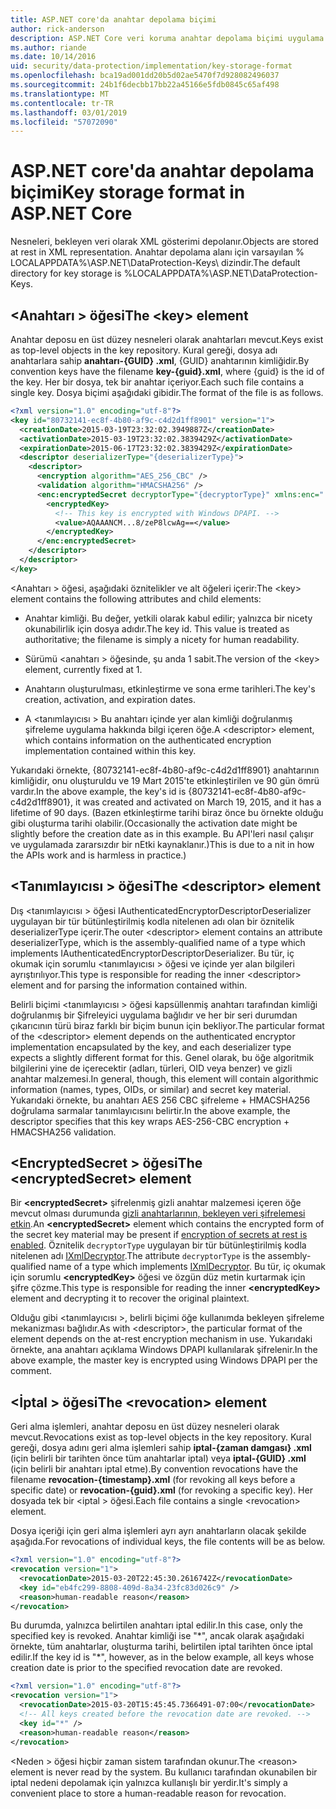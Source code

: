 ```yaml
---
title: ASP.NET core'da anahtar depolama biçimi
author: rick-anderson
description: ASP.NET Core veri koruma anahtar depolama biçimi uygulama ayrıntılarını öğrenin.
ms.author: riande
ms.date: 10/14/2016
uid: security/data-protection/implementation/key-storage-format
ms.openlocfilehash: bca19ad001dd20b5d02ae5470f7d928082496037
ms.sourcegitcommit: 24b1f6decbb17bb22a45166e5fdb0845c65af498
ms.translationtype: MT
ms.contentlocale: tr-TR
ms.lasthandoff: 03/01/2019
ms.locfileid: "57072090"
---
```

# <a name="key-storage-format-in-aspnet-core"></a><span data-ttu-id="968b2-103">ASP.NET core'da anahtar depolama biçimi</span><span class="sxs-lookup"><span data-stu-id="968b2-103">Key storage format in ASP.NET Core</span></span>

<a name="data-protection-implementation-key-storage-format"></a>

<span data-ttu-id="968b2-104">Nesneleri, bekleyen veri olarak XML gösterimi depolanır.</span><span class="sxs-lookup"><span data-stu-id="968b2-104">Objects are stored at rest in XML representation.</span></span> <span data-ttu-id="968b2-105">Anahtar depolama alanı için varsayılan % LOCALAPPDATA%\ASP.NET\DataProtection-Keys\ dizindir.</span><span class="sxs-lookup"><span data-stu-id="968b2-105">The default directory for key storage is %LOCALAPPDATA%\ASP.NET\DataProtection-Keys\.</span></span>

## <a name="the-key-element"></a><span data-ttu-id="968b2-106">\<Anahtarı > öğesi</span><span class="sxs-lookup"><span data-stu-id="968b2-106">The \<key> element</span></span>

<span data-ttu-id="968b2-107">Anahtar deposu en üst düzey nesneleri olarak anahtarları mevcut.</span><span class="sxs-lookup"><span data-stu-id="968b2-107">Keys exist as top-level objects in the key repository.</span></span> <span data-ttu-id="968b2-108">Kural gereği, dosya adı anahtarlara sahip **anahtarı-{GUID} .xml**, {GUID} anahtarının kimliğidir.</span><span class="sxs-lookup"><span data-stu-id="968b2-108">By convention keys have the filename **key-{guid}.xml**, where {guid} is the id of the key.</span></span> <span data-ttu-id="968b2-109">Her bir dosya, tek bir anahtar içeriyor.</span><span class="sxs-lookup"><span data-stu-id="968b2-109">Each such file contains a single key.</span></span> <span data-ttu-id="968b2-110">Dosya biçimi aşağıdaki gibidir.</span><span class="sxs-lookup"><span data-stu-id="968b2-110">The format of the file is as follows.</span></span>

```xml
<?xml version="1.0" encoding="utf-8"?>
<key id="80732141-ec8f-4b80-af9c-c4d2d1ff8901" version="1">
  <creationDate>2015-03-19T23:32:02.3949887Z</creationDate>
  <activationDate>2015-03-19T23:32:02.3839429Z</activationDate>
  <expirationDate>2015-06-17T23:32:02.3839429Z</expirationDate>
  <descriptor deserializerType="{deserializerType}">
    <descriptor>
      <encryption algorithm="AES_256_CBC" />
      <validation algorithm="HMACSHA256" />
      <enc:encryptedSecret decryptorType="{decryptorType}" xmlns:enc="...">
        <encryptedKey>
          <!-- This key is encrypted with Windows DPAPI. -->
          <value>AQAAANCM...8/zeP8lcwAg==</value>
        </encryptedKey>
      </enc:encryptedSecret>
    </descriptor>
  </descriptor>
</key>
```

<span data-ttu-id="968b2-111">\<Anahtarı > öğesi, aşağıdaki öznitelikler ve alt öğeleri içerir:</span><span class="sxs-lookup"><span data-stu-id="968b2-111">The \<key> element contains the following attributes and child elements:</span></span>

* <span data-ttu-id="968b2-112">Anahtar kimliği. Bu değer, yetkili olarak kabul edilir; yalnızca bir nicety okunabilirlik için dosya adıdır.</span><span class="sxs-lookup"><span data-stu-id="968b2-112">The key id. This value is treated as authoritative; the filename is simply a nicety for human readability.</span></span>

* <span data-ttu-id="968b2-113">Sürümü \<anahtarı > öğesinde, şu anda 1 sabit.</span><span class="sxs-lookup"><span data-stu-id="968b2-113">The version of the \<key> element, currently fixed at 1.</span></span>

* <span data-ttu-id="968b2-114">Anahtarın oluşturulması, etkinleştirme ve sona erme tarihleri.</span><span class="sxs-lookup"><span data-stu-id="968b2-114">The key's creation, activation, and expiration dates.</span></span>

* <span data-ttu-id="968b2-115">A \<tanımlayıcısı > Bu anahtarı içinde yer alan kimliği doğrulanmış şifreleme uygulama hakkında bilgi içeren öğe.</span><span class="sxs-lookup"><span data-stu-id="968b2-115">A \<descriptor> element, which contains information on the authenticated encryption implementation contained within this key.</span></span>

<span data-ttu-id="968b2-116">Yukarıdaki örnekte, {80732141-ec8f-4b80-af9c-c4d2d1ff8901} anahtarının kimliğidir, onu oluşturuldu ve 19 Mart 2015'te etkinleştirilen ve 90 gün ömrü vardır.</span><span class="sxs-lookup"><span data-stu-id="968b2-116">In the above example, the key's id is {80732141-ec8f-4b80-af9c-c4d2d1ff8901}, it was created and activated on March 19, 2015, and it has a lifetime of 90 days.</span></span> <span data-ttu-id="968b2-117">(Bazen etkinleştirme tarihi biraz önce bu örnekte olduğu gibi oluşturma tarihi olabilir.</span><span class="sxs-lookup"><span data-stu-id="968b2-117">(Occasionally the activation date might be slightly before the creation date as in this example.</span></span> <span data-ttu-id="968b2-118">Bu API'leri nasıl çalışır ve uygulamada zararsızdır bir nEtki kaynaklanır.)</span><span class="sxs-lookup"><span data-stu-id="968b2-118">This is due to a nit in how the APIs work and is harmless in practice.)</span></span>

## <a name="the-descriptor-element"></a><span data-ttu-id="968b2-119">\<Tanımlayıcısı > öğesi</span><span class="sxs-lookup"><span data-stu-id="968b2-119">The \<descriptor> element</span></span>

<span data-ttu-id="968b2-120">Dış \<tanımlayıcısı > öğesi IAuthenticatedEncryptorDescriptorDeserializer uygulayan bir tür bütünleştirilmiş kodla nitelenen adı olan bir öznitelik deserializerType içerir.</span><span class="sxs-lookup"><span data-stu-id="968b2-120">The outer \<descriptor> element contains an attribute deserializerType, which is the assembly-qualified name of a type which implements IAuthenticatedEncryptorDescriptorDeserializer.</span></span> <span data-ttu-id="968b2-121">Bu tür, iç okumak için sorumlu \<tanımlayıcısı > öğesi ve içinde yer alan bilgileri ayrıştırılıyor.</span><span class="sxs-lookup"><span data-stu-id="968b2-121">This type is responsible for reading the inner \<descriptor> element and for parsing the information contained within.</span></span>

<span data-ttu-id="968b2-122">Belirli biçimi \<tanımlayıcısı > öğesi kapsüllenmiş anahtarı tarafından kimliği doğrulanmış bir Şifreleyici uygulama bağlıdır ve her bir seri durumdan çıkarıcının türü biraz farklı bir biçim bunun için bekliyor.</span><span class="sxs-lookup"><span data-stu-id="968b2-122">The particular format of the \<descriptor> element depends on the authenticated encryptor implementation encapsulated by the key, and each deserializer type expects a slightly different format for this.</span></span> <span data-ttu-id="968b2-123">Genel olarak, bu öğe algoritmik bilgilerini yine de içerecektir (adları, türleri, OID veya benzer) ve gizli anahtar malzemesi.</span><span class="sxs-lookup"><span data-stu-id="968b2-123">In general, though, this element will contain algorithmic information (names, types, OIDs, or similar) and secret key material.</span></span> <span data-ttu-id="968b2-124">Yukarıdaki örnekte, bu anahtarı AES 256 CBC şifreleme + HMACSHA256 doğrulama sarmalar tanımlayıcısını belirtir.</span><span class="sxs-lookup"><span data-stu-id="968b2-124">In the above example, the descriptor specifies that this key wraps AES-256-CBC encryption + HMACSHA256 validation.</span></span>

## <a name="the-encryptedsecret-element"></a><span data-ttu-id="968b2-125">\<EncryptedSecret > öğesi</span><span class="sxs-lookup"><span data-stu-id="968b2-125">The \<encryptedSecret> element</span></span>

<span data-ttu-id="968b2-126">Bir **&lt;encryptedSecret&gt;** şifrelenmiş gizli anahtar malzemesi içeren öğe mevcut olması durumunda [gizli anahtarlarının, bekleyen veri şifrelemesi etkin](xref:security/data-protection/implementation/key-encryption-at-rest).</span><span class="sxs-lookup"><span data-stu-id="968b2-126">An **&lt;encryptedSecret&gt;** element which contains the encrypted form of the secret key material may be present if [encryption of secrets at rest is enabled](xref:security/data-protection/implementation/key-encryption-at-rest).</span></span> <span data-ttu-id="968b2-127">Öznitelik `decryptorType` uygulayan bir tür bütünleştirilmiş kodla nitelenen adı [IXmlDecryptor](/dotnet/api/microsoft.aspnetcore.dataprotection.xmlencryption.ixmldecryptor).</span><span class="sxs-lookup"><span data-stu-id="968b2-127">The attribute `decryptorType` is the assembly-qualified name of a type which implements [IXmlDecryptor](/dotnet/api/microsoft.aspnetcore.dataprotection.xmlencryption.ixmldecryptor).</span></span> <span data-ttu-id="968b2-128">Bu tür, iç okumak için sorumlu **&lt;encryptedKey&gt;** öğesi ve özgün düz metin kurtarmak için şifre çözme.</span><span class="sxs-lookup"><span data-stu-id="968b2-128">This type is responsible for reading the inner **&lt;encryptedKey&gt;** element and decrypting it to recover the original plaintext.</span></span>

<span data-ttu-id="968b2-129">Olduğu gibi \<tanımlayıcısı >, belirli biçimi <encryptedSecret> öğe kullanımda bekleyen şifreleme mekanizması bağlıdır.</span><span class="sxs-lookup"><span data-stu-id="968b2-129">As with \<descriptor>, the particular format of the <encryptedSecret> element depends on the at-rest encryption mechanism in use.</span></span> <span data-ttu-id="968b2-130">Yukarıdaki örnekte, ana anahtarı açıklama Windows DPAPI kullanılarak şifrelenir.</span><span class="sxs-lookup"><span data-stu-id="968b2-130">In the above example, the master key is encrypted using Windows DPAPI per the comment.</span></span>

## <a name="the-revocation-element"></a><span data-ttu-id="968b2-131">\<İptal > öğesi</span><span class="sxs-lookup"><span data-stu-id="968b2-131">The \<revocation> element</span></span>

<span data-ttu-id="968b2-132">Geri alma işlemleri, anahtar deposu en üst düzey nesneleri olarak mevcut.</span><span class="sxs-lookup"><span data-stu-id="968b2-132">Revocations exist as top-level objects in the key repository.</span></span> <span data-ttu-id="968b2-133">Kural gereği, dosya adını geri alma işlemleri sahip **iptal-{zaman damgası} .xml** (için belirli bir tarihten önce tüm anahtarlar iptal) veya **iptal-{GUID} .xml** (için belirli bir anahtarı iptal etme).</span><span class="sxs-lookup"><span data-stu-id="968b2-133">By convention revocations have the filename **revocation-{timestamp}.xml** (for revoking all keys before a specific date) or **revocation-{guid}.xml** (for revoking a specific key).</span></span> <span data-ttu-id="968b2-134">Her dosyada tek bir \<iptal > öğesi.</span><span class="sxs-lookup"><span data-stu-id="968b2-134">Each file contains a single \<revocation> element.</span></span>

<span data-ttu-id="968b2-135">Dosya içeriği için geri alma işlemleri ayrı ayrı anahtarların olacak şekilde aşağıda.</span><span class="sxs-lookup"><span data-stu-id="968b2-135">For revocations of individual keys, the file contents will be as below.</span></span>

```xml
<?xml version="1.0" encoding="utf-8"?>
<revocation version="1">
  <revocationDate>2015-03-20T22:45:30.2616742Z</revocationDate>
  <key id="eb4fc299-8808-409d-8a34-23fc83d026c9" />
  <reason>human-readable reason</reason>
</revocation>
```

<span data-ttu-id="968b2-136">Bu durumda, yalnızca belirtilen anahtarı iptal edilir.</span><span class="sxs-lookup"><span data-stu-id="968b2-136">In this case, only the specified key is revoked.</span></span> <span data-ttu-id="968b2-137">Anahtar kimliği ise "\*", ancak olarak aşağıdaki örnekte, tüm anahtarlar, oluşturma tarihi, belirtilen iptal tarihten önce iptal edilir.</span><span class="sxs-lookup"><span data-stu-id="968b2-137">If the key id is "\*", however, as in the below example, all keys whose creation date is prior to the specified revocation date are revoked.</span></span>

```xml
<?xml version="1.0" encoding="utf-8"?>
<revocation version="1">
  <revocationDate>2015-03-20T15:45:45.7366491-07:00</revocationDate>
  <!-- All keys created before the revocation date are revoked. -->
  <key id="*" />
  <reason>human-readable reason</reason>
</revocation>
```

<span data-ttu-id="968b2-138">\<Neden > öğesi hiçbir zaman sistem tarafından okunur.</span><span class="sxs-lookup"><span data-stu-id="968b2-138">The \<reason> element is never read by the system.</span></span> <span data-ttu-id="968b2-139">Bu kullanıcı tarafından okunabilen bir iptal nedeni depolamak için yalnızca kullanışlı bir yerdir.</span><span class="sxs-lookup"><span data-stu-id="968b2-139">It's simply a convenient place to store a human-readable reason for revocation.</span></span>
